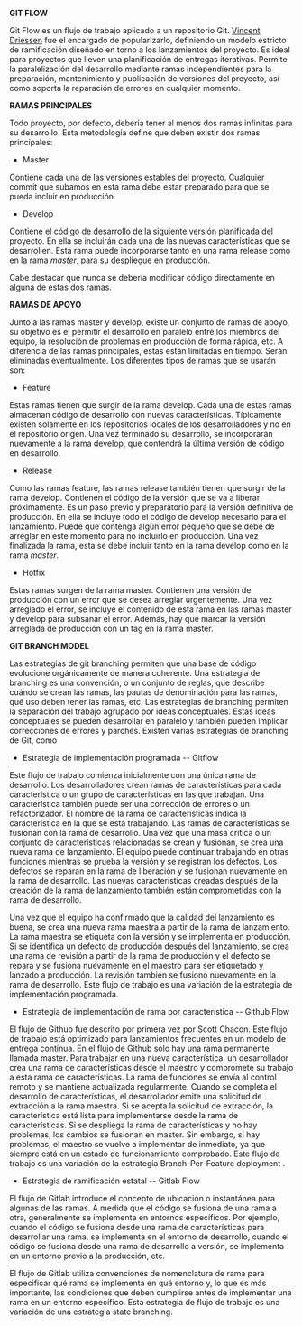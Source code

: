 **GIT FLOW**

Git Flow es un flujo de trabajo aplicado a un repositorio Git. [Vincent Driessen](https://nvie.com/posts/a-successful-git-branching-model/) fue el encargado de popularizarlo, definiendo un modelo estricto de ramificación diseñado en torno a los lanzamientos del proyecto. Es ideal para proyectos que lleven una planificación de entregas iterativas. Permite la paralelización del desarrollo mediante ramas independientes para la preparación, mantenimiento y publicación de versiones del proyecto, así como soporta la reparación de errores en cualquier momento.

**RAMAS PRINCIPALES**

Todo proyecto, por defecto, debería tener al menos dos ramas infinitas para su desarrollo. Esta metodología define que deben existir dos ramas principales:

- Master

Contiene cada una de las versiones estables del proyecto. Cualquier commit que subamos en esta rama debe estar preparado para que se pueda incluir en producción.

- Develop

Contiene el código de desarrollo de la siguiente versión planificada del proyecto. En ella se incluirán cada una de las nuevas características que se desarrollen. Esta rama puede incorporarse tanto en una rama release como en la rama *master*, para su despliegue en producción.

Cabe destacar que nunca se debería modificar código directamente en alguna de estas dos ramas.

**RAMAS DE APOYO**

Junto a las ramas master y develop, existe un conjunto de ramas de apoyo, su objetivo es el permitir el desarrollo en paralelo entre los miembros del equipo, la resolución de problemas en producción de forma rápida, etc. A diferencia de las ramas principales, estas están limitadas en tiempo. Serán eliminadas eventualmente. Los diferentes tipos de ramas que se usarán son:

- Feature

Estas ramas tienen que surgir de la rama develop. Cada una de estas ramas almacenan código de desarrollo con nuevas características. Típicamente existen solamente en los repositorios locales de los desarrolladores y no en el repositorio origen. Una vez terminado su desarrollo, se incorporarán nuevamente a la rama develop, que contendrá la última versión de código en desarrollo.

- Release

Como las ramas feature, las ramas release también tienen que surgir de la rama develop. Contienen el código de la versión que se va a liberar próximamente. Es un paso previo y preparatorio para la versión definitiva de producción. En ella se incluye todo el código de develop necesario para el lanzamiento. Puede que contenga algún error pequeño que se debe de arreglar en este momento para no incluirlo en producción. Una vez finalizada la rama, esta se debe incluir tanto en la rama develop como en la rama *master*.

- Hotfix

Estas ramas surgen de la rama master. Contienen una versión de producción con un error que se desea arreglar urgentemente. Una vez arreglado el error, se incluye el contenido de esta rama en las ramas master y develop para subsanar el error. Además, hay que marcar la versión arreglada de producción con un tag en la rama master.

**GIT BRANCH MODEL**

Las estrategias de git branching permiten que una base de código evolucione orgánicamente de manera coherente. Una estrategia de branching es una convención, o un conjunto de reglas, que describe cuándo se crean las ramas, las pautas de denominación para las ramas, qué uso deben tener las ramas, etc. Las estrategias de branching permiten la separación del trabajo agrupado por ideas conceptuales. Estas ideas conceptuales se pueden desarrollar en paralelo y también pueden implicar correcciones de errores y parches. Existen varias estrategias de branching de Git, como

- Estrategia de implementación programada -- Gitflow

Este flujo de trabajo comienza inicialmente con una única rama de desarrollo. Los desarrolladores crean ramas de características para cada característica o un grupo de características en las que trabajan. Una característica también puede ser una corrección de errores o un refactorizador. El nombre de la rama de características indica la característica en la que se está trabajando. Las ramas de características se fusionan con la rama de desarrollo. Una vez que una masa crítica o un conjunto de características relacionadas se crean y fusionan, se crea una nueva rama de lanzamiento. El equipo puede continuar trabajando en otras funciones mientras se prueba la versión y se registran los defectos. Los defectos se reparan en la rama de liberación y se fusionan nuevamente en la rama de desarrollo. Las nuevas características creadas después de la creación de la rama de lanzamiento también están comprometidas con la rama de desarrollo.

Una vez que el equipo ha confirmado que la calidad del lanzamiento es buena, se crea una nueva rama maestra a partir de la rama de lanzamiento. La rama maestra se etiqueta con la versión y se implementa en producción. Si se identifica un defecto de producción después del lanzamiento, se crea una rama de revisión a partir de la rama de producción y el defecto se repara y se fusiona nuevamente en el maestro para ser etiquetado y lanzado a producción. La revisión también se fusionó nuevamente en la rama de desarrollo. Este flujo de trabajo es una variación de la estrategia de implementación programada.

- Estrategia de implementación de rama por característica -- Github Flow

El flujo de Github fue descrito por primera vez por Scott Chacon. Este flujo de trabajo está optimizado para lanzamientos frecuentes en un modelo de entrega continua. En el flujo de Github solo hay una rama permanente llamada master. Para trabajar en una nueva característica, un desarrollador crea una rama de características desde el maestro y compromete su trabajo a esta rama de características. La rama de funciones se envía al control remoto y se mantiene actualizada regularmente. Cuando se completa el desarrollo de características, el desarrollador emite una solicitud de extracción a la rama maestra. Si se acepta la solicitud de extracción, la característica está lista para implementarse desde la rama de características. Si se despliega la rama de características y no hay problemas, los cambios se fusionan en master. Sin embargo, si hay problemas, el maestro se vuelve a implementar de inmediato, ya que siempre está en un estado de funcionamiento comprobado. Este flujo de trabajo es una variación de la estrategia Branch-Per-Feature deployment .

- Estrategia de ramificación estatal -- Gitlab Flow

El flujo de Gitlab introduce el concepto de ubicación o instantánea para algunas de las ramas. A medida que el código se fusiona de una rama a otra, generalmente se implementa en entornos específicos. Por ejemplo, cuando el código se fusiona desde una rama de características para desarrollar una rama, se implementa en el entorno de desarrollo, cuando el código se fusiona desde una rama de desarrollo a versión, se implementa en un entorno previo a la producción, etc.

El flujo de Gitlab utiliza convenciones de nomenclatura de rama para especificar qué rama se implementa en qué entorno y, lo que es más importante, las condiciones que deben cumplirse antes de implementar una rama en un entorno específico. Esta estrategia de flujo de trabajo es una variación de una estrategia state branching.
